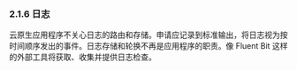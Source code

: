 ### 2.1.6 日志

云原生应用程序不关心日志的路由和存储。申请应记录到标准输出，将日志视为按时间顺序发出的事件。日志存储和轮换不再是应用程序的职责。像 Fluent Bit 这样的外部工具将获取、收集并提供日志检查。

